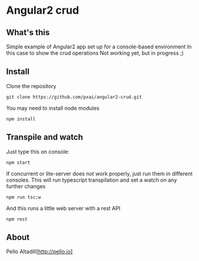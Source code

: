 # Angular2 crud
## What's this
Simple example of Angular2 app set up for a console-based environment
In this case to show the crud operations
Not working yet, but in progress ;)

## Install
Clone the repository
```
git clone https://github.com/pxai/angular2-crud.git
```

You may need to install node modules
```
npm install
```

## Transpile and watch
Just type this on console:
```
npm start
```
If concurrent or lite-server does not work properly, just run them in different consoles.
This will run typescript transpilation and set a watch on any further changes
```
npm run tsc:w
```
And this runs a little web server with a rest API
```
npm rest
```

## About
Pello Altadill[http://pello.io]
